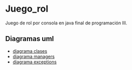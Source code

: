 # Juego_rol
Juego de rol por consola en java final de programación III.

## Diagramas uml
- [diagrama clases](https://github.com/LucianoMassoni/Juego_rol/assets/112901637/edec9df6-f24d-4acf-a562-297a65db94a1)
- [diagrama managers](https://github.com/LucianoMassoni/Juego_rol/assets/112901637/a73bfeb2-aff5-46c6-95b4-e54300d77d26)
- [diagrama exceptions](https://github.com/LucianoMassoni/Juego_rol/assets/112901637/3c9f5df4-fbec-493a-b9bb-e4a41a59feed)
